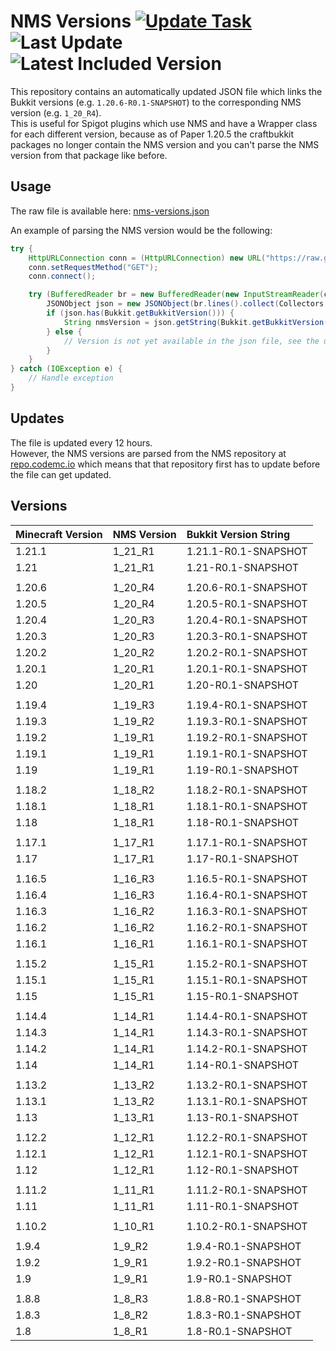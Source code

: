 # NMS Versions [![Update Task](https://img.shields.io/github/actions/workflow/status/Rapha149/NMSVersions/update.yml?logo=github&label=Update%20Task)](https://github.com/Rapha149/NMSVersions/actions/workflows/update.yml) <!-- date_start -->![Last Update](https://img.shields.io/badge/Last_Update-2024--08--12_13%3A56_UTC-blue)<!-- date_end --> <!-- latest_version_start -->![Latest Included Version](https://img.shields.io/badge/Latest_Included_Version-1.21.1-slateblue)<!-- latest_version_end -->

This repository contains an automatically updated JSON file which links the Bukkit versions (e.g. `1.20.6-R0.1-SNAPSHOT`) to the corresponding NMS version (e.g. `1_20_R4`).  
This is useful for Spigot plugins which use NMS and have a Wrapper class for each different version, because as of Paper 1.20.5 the craftbukkit packages no longer contain the NMS version and you can't parse the NMS version from that package like before.

## Usage

The raw file is available here: [nms-versions.json](https://raw.githubusercontent.com/Rapha149/NMSVersions/main/nms-versions.json)

An example of parsing the NMS version would be the following:
```java
try {
    HttpURLConnection conn = (HttpURLConnection) new URL("https://raw.githubusercontent.com/Rapha149/NMSVersions/main/nms-versions.json").openConnection();
    conn.setRequestMethod("GET");
    conn.connect();

    try (BufferedReader br = new BufferedReader(new InputStreamReader(conn.getInputStream()))) {
        JSONObject json = new JSONObject(br.lines().collect(Collectors.joining()));
        if (json.has(Bukkit.getBukkitVersion())) {
            String nmsVersion = json.getString(Bukkit.getBukkitVersion());
        } else {
            // Version is not yet available in the json file, see the updates section
        }
    }
} catch (IOException e) {
    // Handle exception
}
```

## Updates

The file is updated every 12 hours.  
However, the NMS versions are parsed from the NMS repository at [repo.codemc.io](https://repo.codemc.io/#browse/browse:nms:org%2Fspigotmc%2Fspigot) which means that that repository first has to update before the file can get updated.

## Versions

<!-- versions_start -->
| Minecraft Version   | NMS Version   | Bukkit Version String   |
|:--------------------|:--------------|:------------------------|
| 1.21.1              | 1_21_R1       | 1.21.1-R0.1-SNAPSHOT    |
| 1.21                | 1_21_R1       | 1.21-R0.1-SNAPSHOT      |
|                     |               |                         |
| 1.20.6              | 1_20_R4       | 1.20.6-R0.1-SNAPSHOT    |
| 1.20.5              | 1_20_R4       | 1.20.5-R0.1-SNAPSHOT    |
| 1.20.4              | 1_20_R3       | 1.20.4-R0.1-SNAPSHOT    |
| 1.20.3              | 1_20_R3       | 1.20.3-R0.1-SNAPSHOT    |
| 1.20.2              | 1_20_R2       | 1.20.2-R0.1-SNAPSHOT    |
| 1.20.1              | 1_20_R1       | 1.20.1-R0.1-SNAPSHOT    |
| 1.20                | 1_20_R1       | 1.20-R0.1-SNAPSHOT      |
|                     |               |                         |
| 1.19.4              | 1_19_R3       | 1.19.4-R0.1-SNAPSHOT    |
| 1.19.3              | 1_19_R2       | 1.19.3-R0.1-SNAPSHOT    |
| 1.19.2              | 1_19_R1       | 1.19.2-R0.1-SNAPSHOT    |
| 1.19.1              | 1_19_R1       | 1.19.1-R0.1-SNAPSHOT    |
| 1.19                | 1_19_R1       | 1.19-R0.1-SNAPSHOT      |
|                     |               |                         |
| 1.18.2              | 1_18_R2       | 1.18.2-R0.1-SNAPSHOT    |
| 1.18.1              | 1_18_R1       | 1.18.1-R0.1-SNAPSHOT    |
| 1.18                | 1_18_R1       | 1.18-R0.1-SNAPSHOT      |
|                     |               |                         |
| 1.17.1              | 1_17_R1       | 1.17.1-R0.1-SNAPSHOT    |
| 1.17                | 1_17_R1       | 1.17-R0.1-SNAPSHOT      |
|                     |               |                         |
| 1.16.5              | 1_16_R3       | 1.16.5-R0.1-SNAPSHOT    |
| 1.16.4              | 1_16_R3       | 1.16.4-R0.1-SNAPSHOT    |
| 1.16.3              | 1_16_R2       | 1.16.3-R0.1-SNAPSHOT    |
| 1.16.2              | 1_16_R2       | 1.16.2-R0.1-SNAPSHOT    |
| 1.16.1              | 1_16_R1       | 1.16.1-R0.1-SNAPSHOT    |
|                     |               |                         |
| 1.15.2              | 1_15_R1       | 1.15.2-R0.1-SNAPSHOT    |
| 1.15.1              | 1_15_R1       | 1.15.1-R0.1-SNAPSHOT    |
| 1.15                | 1_15_R1       | 1.15-R0.1-SNAPSHOT      |
|                     |               |                         |
| 1.14.4              | 1_14_R1       | 1.14.4-R0.1-SNAPSHOT    |
| 1.14.3              | 1_14_R1       | 1.14.3-R0.1-SNAPSHOT    |
| 1.14.2              | 1_14_R1       | 1.14.2-R0.1-SNAPSHOT    |
| 1.14                | 1_14_R1       | 1.14-R0.1-SNAPSHOT      |
|                     |               |                         |
| 1.13.2              | 1_13_R2       | 1.13.2-R0.1-SNAPSHOT    |
| 1.13.1              | 1_13_R2       | 1.13.1-R0.1-SNAPSHOT    |
| 1.13                | 1_13_R1       | 1.13-R0.1-SNAPSHOT      |
|                     |               |                         |
| 1.12.2              | 1_12_R1       | 1.12.2-R0.1-SNAPSHOT    |
| 1.12.1              | 1_12_R1       | 1.12.1-R0.1-SNAPSHOT    |
| 1.12                | 1_12_R1       | 1.12-R0.1-SNAPSHOT      |
|                     |               |                         |
| 1.11.2              | 1_11_R1       | 1.11.2-R0.1-SNAPSHOT    |
| 1.11                | 1_11_R1       | 1.11-R0.1-SNAPSHOT      |
|                     |               |                         |
| 1.10.2              | 1_10_R1       | 1.10.2-R0.1-SNAPSHOT    |
|                     |               |                         |
| 1.9.4               | 1_9_R2        | 1.9.4-R0.1-SNAPSHOT     |
| 1.9.2               | 1_9_R1        | 1.9.2-R0.1-SNAPSHOT     |
| 1.9                 | 1_9_R1        | 1.9-R0.1-SNAPSHOT       |
|                     |               |                         |
| 1.8.8               | 1_8_R3        | 1.8.8-R0.1-SNAPSHOT     |
| 1.8.3               | 1_8_R2        | 1.8.3-R0.1-SNAPSHOT     |
| 1.8                 | 1_8_R1        | 1.8-R0.1-SNAPSHOT       |
<!-- versions_end -->
